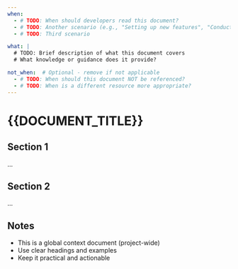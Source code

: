 ```yaml
---
when:
  - # TODO: When should developers read this document?
  - # TODO: Another scenario (e.g., "Setting up new features", "Conducting code reviews")
  - # TODO: Third scenario

what: |
  # TODO: Brief description of what this document covers
  # What knowledge or guidance does it provide?

not_when:  # Optional - remove if not applicable
  - # TODO: When should this document NOT be referenced?
  - # TODO: When is a different resource more appropriate?
---
```


# {{DOCUMENT_TITLE}}

<!-- TODO: Write your content here -->

## Section 1

...

## Section 2

...

## Notes

- This is a global context document (project-wide)
- Use clear headings and examples
- Keep it practical and actionable
